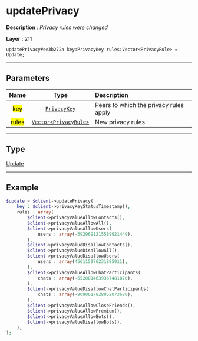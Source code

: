 # updatePrivacy

**Description** : *Privacy rules were changed*

**Layer** : 211

```tl
updatePrivacy#ee3b272a key:PrivacyKey rules:Vector<PrivacyRule> = Update;
```

---

## Parameters

| Name | Type | Description |
| :---: | :---: | :--- |
| <mark>key</mark> | [`PrivacyKey`](type/PrivacyKey) | Peers to which the privacy rules apply |
| <mark>rules</mark> | [`Vector<PrivacyRule>`](type/PrivacyRule) | New privacy rules |

---

## Type

[Update](type/Update)

---

## Example

```php
$update = $client->updatePrivacy(
	key : $client->privacyKeyStatusTimestamp(),
	rules : array(
		$client->privacyValueAllowContacts(),
		$client->privacyValueAllowAll(),
		$client->privacyValueAllowUsers(
			users : array(-3929691215589921449),
		),
		$client->privacyValueDisallowContacts(),
		$client->privacyValueDisallowAll(),
		$client->privacyValueDisallowUsers(
			users : array(456115976231885011),
		),
		$client->privacyValueAllowChatParticipants(
			chats : array(-6520014639367481070),
		),
		$client->privacyValueDisallowChatParticipants(
			chats : array(-9090617828052073680),
		),
		$client->privacyValueAllowCloseFriends(),
		$client->privacyValueAllowPremium(),
		$client->privacyValueAllowBots(),
		$client->privacyValueDisallowBots(),
	),
);
```